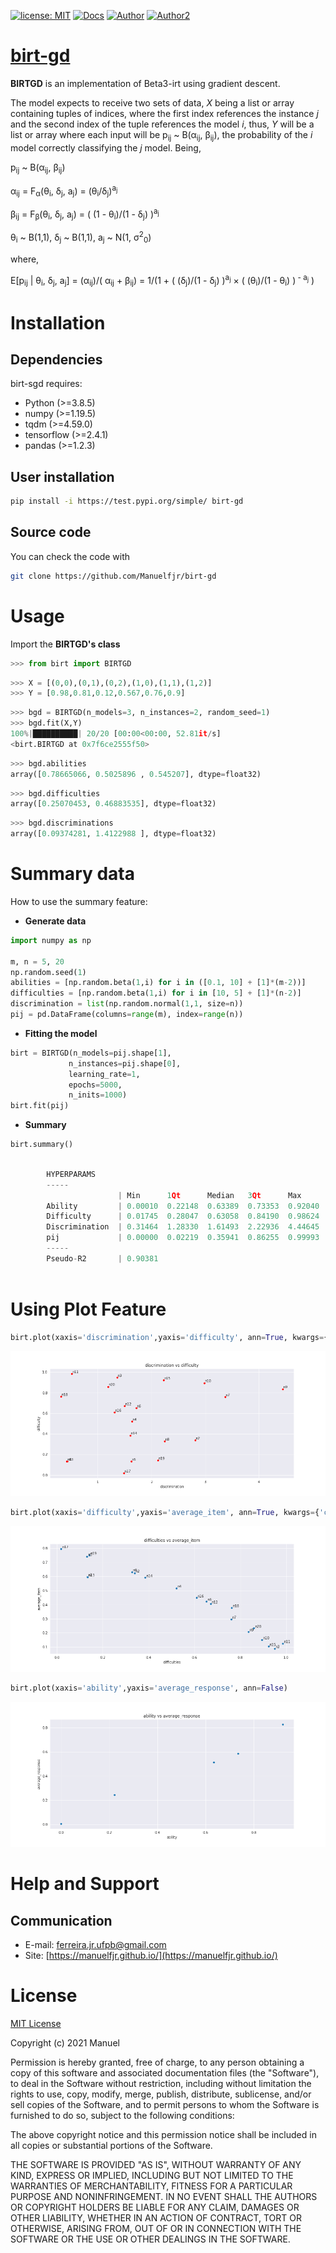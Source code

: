 [![license: MIT](https://img.shields.io/badge/license-MIT-red.svg?&logo=license&color=blue)](https://github.com/Manuelfjr/birt-gd/blob/main/LICENSE)
[![Docs](https://img.shields.io/badge/docs-birtgd-blue?&logo)](https://github.com/Manuelfjr/birt-sgd)
[![Author](https://img.shields.io/badge/author-manuelfjr-blue?&logo=github)](https://github.com/Manuelfjr)
[![Author2](https://img.shields.io/badge/author-tmfilho-blue?&logo=github)](https://github.com/tmfilho)

<!-- PyPi Status
![PyPI - Status](https://img.shields.io/pypi/status/pandas)
-->

<!--
![Py Coverage](https://s3.amazonaws.com/assets.coveralls.io/badges/coveralls_94.png)
-->

<!-- PyPi Downloads
[![PyPi - Downloads](https://pypip.in/d/pandas/badge.png?&color=blue&logo=python)](https://pypi.org/project/pandas/#files)

[![PyPI - Downloads](https://img.shields.io/pypi/dm/scikit-learn?style=flat)](https://pypi.org/project/pandas/#files)
-->

<!-- Latest PyPI version
[![Latest PyPI version](https://img.shields.io/pypi/v/pandas?logo=pypi)](https://pypi.python.org/pypi/pandas)
-->

<!-- Release
[![GitHub release (latest by date)](https://img.shields.io/github/v/release/pandas-dev/pandas)](https://GitHub.com/pandas-dev/pandas/releases/)

[![GitHub release](https://img.shields.io/github/release/Manuelfjr/birt-sgd.svg)](https://GitHub.com/Manuelfjr/birt-sgd/releases/)
-->

<!-- Static download of pepy
[![Downloads](https://static.pepy.tech/personalized-badge/pandas?period=total&units=international_system&left_color=grey&right_color=red&left_text=downloads)](https://pepy.tech/project/pandas)
-->

<!-- Github downloads
[![Github All Releases](https://img.shields.io/github/downloads/pandas-dev/pandas/total.svg?&logo=github&color=blue)]()
-->

<!-- Lines of code
![Lines of code](https://img.shields.io/tokei/lines/github/Manuelfjr/birt-sgd)
-->

<!-- Code size
![GitHub code size in bytes](https://img.shields.io/github/languages/code-size/pandas-dev/pandas)
-->

<!-- Github contributors
![GitHub contributors](https://img.shields.io/github/contributors/pandas-dev/pandas)
-->

<!--
[![Downloads](https://pepy.tech/badge/pandas)](https://pepy.tech/project/pandas)    
-->

# [birt-gd](https://test.pypi.org/project/birt-sgd/)
**BIRTGD** is an implementation of Beta3-irt using gradient descent.

The model expects to receive two sets of data, *X* being a list or array containing tuples of indices, where the first index references the instance *j* and the second index of the tuple references the model *i*, thus, *Y* will be a list or array where each input will be p<sub>ij</sub> ~ &Beta;(&alpha;<sub>ij</sub>, &beta;<sub>ij</sub>), the probability of the *i* model correctly classifying the *j* model. Being, 

p<sub>ij</sub> ~ &Beta;(&alpha;<sub>ij</sub>, &beta;<sub>ij</sub>)

&alpha;<sub>ij</sub> = F<sub>&alpha;</sub>(&theta;<sub>i</sub>, &delta;<sub>j</sub>, a<sub>j</sub>) = (&theta;<sub>i</sub>/&delta;<sub>j</sub>)<sup>a<sub>j</sub></sup>

&beta;<sub>ij</sub> = F<sub>&beta;</sub>(&theta;<sub>i</sub>, &delta;<sub>j</sub>, a<sub>j</sub>) = ( (1 - &theta;<sub>i</sub>)/(1 - &delta;<sub>j</sub>) )<sup>a<sub>j</sub></sup>

&theta;<sub>i</sub> ~ &Beta;(1,1), &delta;<sub>j</sub> ~ &Beta;(1,1), a<sub>j</sub> ~ N(1, &sigma;<sup>2</sup><sub>0</sub>)

where,

E[p<sub>ij</sub> | &theta;<sub>i</sub>, &delta;<sub>j</sub>, a<sub>j</sub>] = (&alpha;<sub>ij</sub>)/( &alpha;<sub>ij</sub> + &beta;<sub>ij</sub>) = 1/(1 + ( (&delta;<sub>j</sub>)/(1 - &delta;<sub>j</sub>) )<sup>a<sub>j</sub></sup> &#xd7; ( (&theta;<sub>i</sub>)/(1 - &theta;<sub>i</sub>) )<sup> - a<sub>j</sub></sup> )

# Installation
## Dependencies 
birt-sgd requires:
- Python (>=3.8.5)
- numpy (>=1.19.5)
- tqdm (>=4.59.0)
- tensorflow (>=2.4.1)
- pandas (>=1.2.3)

## User installation

```bash
pip install -i https://test.pypi.org/simple/ birt-gd
```

## Source code 
You can check the code with 
```bash
git clone https://github.com/Manuelfjr/birt-gd
```

# Usage
Import the **BIRTGD's class**

```py
>>> from birt import BIRTGD
```

```py
>>> X = [(0,0),(0,1),(0,2),(1,0),(1,1),(1,2)]
>>> Y = [0.98,0.81,0.12,0.567,0.76,0.9]
```

```py
>>> bgd = BIRTGD(n_models=3, n_instances=2, random_seed=1)
>>> bgd.fit(X,Y)
100%|██████████| 20/20 [00:00<00:00, 52.81it/s]
<birt.BIRTGD at 0x7f6ce2555f50>
```

```py 
>>> bgd.abilities
array([0.78665066, 0.5025896 , 0.545207], dtype=float32)
```

```py
>>> bgd.difficulties
array([0.25070453, 0.46883535], dtype=float32)
```

```py
>>> bgd.discriminations
array([0.09374281, 1.4122988 ], dtype=float32)
```

# Summary data

How to use the summary feature:

* **Generate data**
```py
import numpy as np

m, n = 5, 20
np.random.seed(1)
abilities = [np.random.beta(1,i) for i in ([0.1, 10] + [1]*(m-2))]
difficulties = [np.random.beta(1,i) for i in [10, 5] + [1]*(n-2)]
discrimination = list(np.random.normal(1,1, size=n))
pij = pd.DataFrame(columns=range(m), index=range(n))
```

* **Fitting the model**
```py
birt = BIRTGD(n_models=pij.shape[1],
             n_instances=pij.shape[0],
             learning_rate=1,
             epochs=5000,
             n_inits=1000)
birt.fit(pij)
```

* **Summary**
```py
birt.summary()
```
```py

        HYPERPARAMS
        -----
                        | Min      1Qt      Median   3Qt      Max      Std.Dev
        Ability         | 0.00010  0.22148  0.63389  0.73353  0.92040  0.33960
        Difficulty      | 0.01745  0.28047  0.63058  0.84190  0.98624  0.31635
        Discrimination  | 0.31464  1.28330  1.61493  2.22936  4.44645  1.02678
        pij             | 0.00000  0.02219  0.35941  0.86255  0.99993  0.40210
        -----
        Pseudo-R2       | 0.90381
        

```

# Using Plot Feature
```py
birt.plot(xaxis='discrimination',yaxis='difficulty', ann=True, kwargs={'color': 'red'})
```

<img alt = "assets/dis_diff_ex.png" src="https://raw.githubusercontent.com/Manuelfjr/birt-gd/feature-matrix-ops/assets/dis_diff_ex.png">

```py
birt.plot(xaxis='difficulty',yaxis='average_item', ann=True, kwargs={'color': 'red'})
```

<img alt = "assets/diff_av_ex2.png" src="https://raw.githubusercontent.com/Manuelfjr/birt-gd/feature-matrix-ops/assets/diff_av_ex2.png">


```py
birt.plot(xaxis='ability',yaxis='average_response', ann=False)
```

<img alt = "assets/ab_av_ex3.png" src="https://raw.githubusercontent.com/Manuelfjr/birt-gd/feature-matrix-ops/assets/ab_av_ex3.png">

# Help and Support
## Communication

- E-mail: [ferreira.jr.ufpb@gmail.com]()
- Site: [https://manuelfjr.github.io/](https://manuelfjr.github.io/)

# License
[MIT License](https://github.com/Manuelfjr/birt-sgd/blob/main/LICENSE)

Copyright (c) 2021 Manuel

Permission is hereby granted, free of charge, to any person obtaining a copy
of this software and associated documentation files (the "Software"), to deal
in the Software without restriction, including without limitation the rights
to use, copy, modify, merge, publish, distribute, sublicense, and/or sell
copies of the Software, and to permit persons to whom the Software is
furnished to do so, subject to the following conditions:

The above copyright notice and this permission notice shall be included in all
copies or substantial portions of the Software.

THE SOFTWARE IS PROVIDED "AS IS", WITHOUT WARRANTY OF ANY KIND, EXPRESS OR
IMPLIED, INCLUDING BUT NOT LIMITED TO THE WARRANTIES OF MERCHANTABILITY,
FITNESS FOR A PARTICULAR PURPOSE AND NONINFRINGEMENT. IN NO EVENT SHALL THE
AUTHORS OR COPYRIGHT HOLDERS BE LIABLE FOR ANY CLAIM, DAMAGES OR OTHER
LIABILITY, WHETHER IN AN ACTION OF CONTRACT, TORT OR OTHERWISE, ARISING FROM,
OUT OF OR IN CONNECTION WITH THE SOFTWARE OR THE USE OR OTHER DEALINGS IN THE
SOFTWARE.
